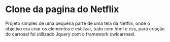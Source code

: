 # Clone da pagina do Netflix
Projeto simples de uma pequena parte de uma tela da Netflix, onde o objetivo era criar os elementos e estilizar, tudo com html e css, para criação do carrosel foi utilizado Jquery com o framework owlcarrosel.